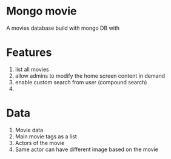 # Mongo movie

A movies database build with mongo DB with

# Features

1. list all movies
2. allow admins to modify the home screen content in demand
3. enable custom search from user (compound search)
4.

# Data

1. Movie data
2. Main movie tags as a list
3. Actors of the movie
4. Same actor can have different image based on the movie
